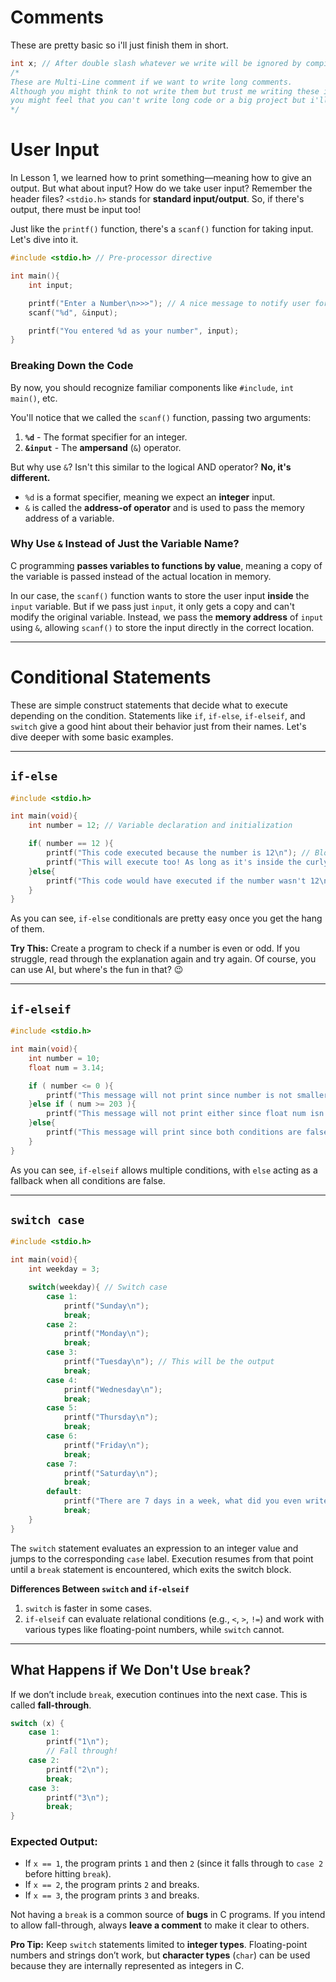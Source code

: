 # Comments

These are pretty basic so i'll just finish them in short.
```c
int x; // After double slash whatever we write will be ignored by compiler these are called comments.
/*
These are Multi-Line comment if we want to write long comments.
Although you might think to not write them but trust me writing these is extremely important,
you might feel that you can't write long code or a big project but i'll prove you wrong. you can and you will write a big program and when that happens these comments will save you.
*/
```
# User Input

In Lesson 1, we learned how to print something—meaning how to give an output. But what about input?
How do we take user input? Remember the header files? `<stdio.h>` stands for **standard input/output**. So, if there's output, there must be input too!

Just like the `printf()` function, there's a `scanf()` function for taking input. Let's dive into it.

```c
#include <stdio.h> // Pre-processor directive

int main(){
    int input;

    printf("Enter a Number\n>>>"); // A nice message to notify user for input
    scanf("%d", &input);

    printf("You entered %d as your number", input);
}
```

### Breaking Down the Code
By now, you should recognize familiar components like `#include`, `int main()`, etc.

You'll notice that we called the `scanf()` function, passing two arguments:
1. **`%d`** - The format specifier for an integer.
2. **`&input`** - The **ampersand** (`&`) operator.

But why use `&`? Isn't this similar to the logical AND operator? **No, it's different.**

- `%d` is a format specifier, meaning we expect an **integer** input.
- `&` is called the **address-of operator** and is used to pass the memory address of a variable.

### Why Use `&` Instead of Just the Variable Name?
C programming **passes variables to functions by value**, meaning a copy of the variable is passed instead of the actual location in memory.

In our case, the `scanf()` function wants to store the user input **inside** the `input` variable. But if we pass just `input`, it only gets a copy and can't modify the original variable. 
Instead, we pass the **memory address** of `input` using `&`, allowing `scanf()` to store the input directly in the correct location.


---

# Conditional Statements

These are simple construct statements that decide what to execute depending on the condition.
Statements like `if`, `if-else`, `if-elseif`, and `switch` give a good hint about their behavior just from their names.
Let's dive deeper with some basic examples.

---

## `if-else`
```c
#include <stdio.h>

int main(void){
    int number = 12; // Variable declaration and initialization

    if( number == 12 ){
        printf("This code executed because the number is 12\n"); // Block of code if condition is true
        printf("This will execute too! As long as it's inside the curly braces of the if statement.\n");
    }else{
        printf("This code would have executed if the number wasn't 12\n"); // Block of code if condition is false
    }
}
```
As you can see, `if-else` conditionals are pretty easy once you get the hang of them.

**Try This:** Create a program to check if a number is even or odd. If you struggle, read through the explanation again and try again. Of course, you can use AI, but where's the fun in that? 😉

---

## `if-elseif`
```c
#include <stdio.h>

int main(void){
    int number = 10;
    float num = 3.14;

    if ( number <= 0 ){
        printf("This message will not print since number is not smaller than zero\n");
    }else if ( num >= 203 ){
        printf("This message will not print either since float num isn't greater than 203\n");
    }else{
        printf("This message will print since both conditions are false\n");
    }
}
```

As you can see, `if-elseif` allows multiple conditions, with `else` acting as a fallback when all conditions are false.

---

## `switch case`
```c
#include <stdio.h>

int main(void){
    int weekday = 3;

    switch(weekday){ // Switch case
        case 1: 
            printf("Sunday\n");
            break;
        case 2:
            printf("Monday\n");
            break;
        case 3:
            printf("Tuesday\n"); // This will be the output
            break;
        case 4:
            printf("Wednesday\n");
            break;
        case 5:
            printf("Thursday\n");
            break;
        case 6:
            printf("Friday\n");
            break;
        case 7:
            printf("Saturday\n");
            break;
        default:
            printf("There are 7 days in a week, what did you even write?\n");
            break;
    }
}
```

The `switch` statement evaluates an expression to an integer value and jumps to the corresponding `case` label. Execution resumes from that point until a `break` statement is encountered, which exits the switch block.

**Differences Between `switch` and `if-elseif`**
1. `switch` is faster in some cases.
2. `if-elseif` can evaluate relational conditions (e.g., `<`, `>`, `!=`) and work with various types like floating-point numbers, while `switch` cannot.

---

## What Happens if We Don't Use `break`?
If we don’t include `break`, execution continues into the next case. This is called **fall-through**.

```c
switch (x) {
    case 1:
        printf("1\n");
        // Fall through!
    case 2:
        printf("2\n");
        break;
    case 3:
        printf("3\n");
        break;
}
```

### Expected Output:
- If `x == 1`, the program prints `1` and then `2` (since it falls through to `case 2` before hitting `break`).
- If `x == 2`, the program prints `2` and breaks.
- If `x == 3`, the program prints `3` and breaks.

Not having a `break` is a common source of **bugs** in C programs. If you intend to allow fall-through, always **leave a comment** to make it clear to others.

**Pro Tip:** Keep `switch` statements limited to **integer types**. Floating-point numbers and strings don’t work, but **character types** (`char`) can be used because they are internally represented as integers in C.
